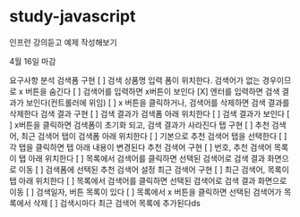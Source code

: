 # study-javascript

인프런 강의듣고 예제 작성해보기

4월 16일 마감

요구사항 분석 검색폼 구현 
   [ ] 검색 상품명 입력 폼이 위치한다. 검색어가 없는 경우이므로 x 버튼을 숨긴다 
   [ ] 검색어를 입력하면 x버튼이 보인다 [X] 엔터를 입력하면 검색 결과가 보인다(컨트롤러에 위임) 
   [ ] x 버튼을 클릭하거나, 검색어를 삭제하면 검색 결과를 삭제한다
검색 결과 구현 
   [ ] 검색 결과가 검색폼 아래 위치한다 
   [ ] 검색 결과가 보인다 
   [ ] x버튼을 클릭하면 검색폼이 초기화 되고, 검색 결과가 사라진다 탭 구현 
   [ ] 추천 검색어, 최근 검색어 탭이 검색폼 아래 위치한다 
   [ ] 기본으로 추천 검색어 탭을 선택한다 
   [ ] 각 탭을 클릭하면 탭 아래 내용이 변경된다 
추천 검색어 구현 
   [ ] 번호, 추천 검색어 목록이 탭 아래 위치한다 
   [ ] 목록에서 검색어를 클릭하면 선택된 검색어로 검색 결과 화면으로 이동 
   [ ] 검색폼에 선택된 추천 검색어 설정 최근 검색어 구현 
   [ ] 최근 검색어, 목록이 탭 아래 위치한다 
   [ ] 목록에서 검색어를 클릭하면 선택된 검색어로 검색 결과 화면으로 이동 
   [ ] 검색일자, 버튼 목록이 있다 
   [ ] 목록에서 x 버튼을 클릭하면 선택된 검색어가 목록에서 삭제 
   [ ] 검색시마다 최근 검색어 목록에 추가된다ds
